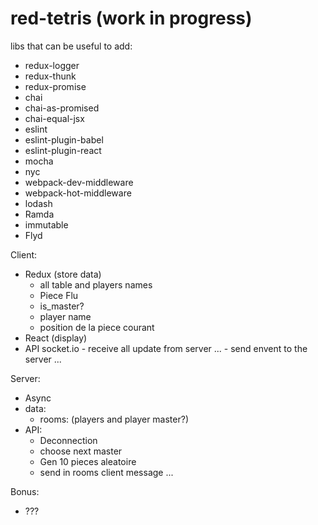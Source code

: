 # red-tetris (work in progress)

libs that can be useful to add:
* redux-logger
* redux-thunk
* redux-promise
* chai
* chai-as-promised
* chai-equal-jsx
* eslint
* eslint-plugin-babel
* eslint-plugin-react
* mocha
* nyc
* webpack-dev-middleware
* webpack-hot-middleware
* lodash
* Ramda
* immutable
* Flyd

Client:
   - Redux (store data)
      - all table and players names
      - Piece Flu
      - is_master?
      - player name
      - position de la piece courant
   - React (display)
   - API socket.io
    - receive all update from server ...
    - send envent to the server ...

Server:
  - Async
  - data:
    - rooms: (players and player master?)
  - API:
    - Deconnection
    - choose next master
    - Gen 10 pieces aleatoire
    - send in rooms client message ...

Bonus:
   - ???
